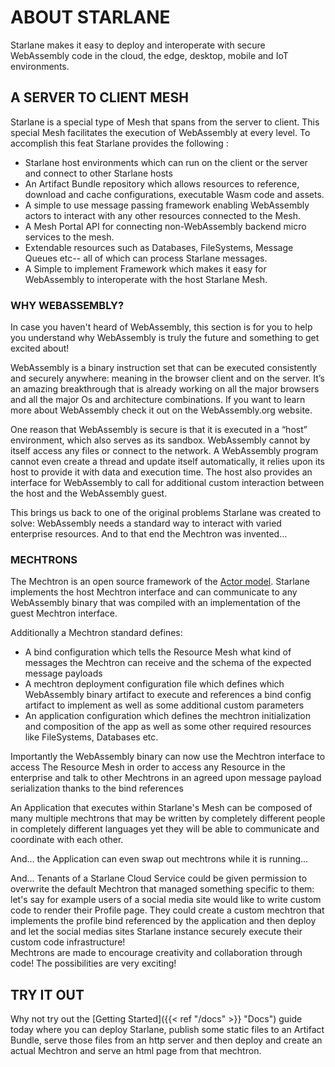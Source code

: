 # ABOUT STARLANE
Starlane makes it easy to deploy and interoperate with secure WebAssembly code in the cloud, the edge, desktop, mobile and IoT environments.

## A SERVER TO CLIENT MESH
Starlane is a special type of Mesh that spans from the server to client.  This special Mesh facilitates the execution of WebAssembly at every level. To accomplish this feat Starlane provides the following :
* Starlane host environments which can run on the client or the server and connect to other Starlane hosts
* An Artifact Bundle repository which allows resources to reference, download and cache configurations, executable Wasm code and assets.
* A simple to use message passing framework enabling WebAssembly actors to interact with any other resources connected to the Mesh.
* A Mesh Portal API for connecting non-WebAssembly backend micro services to the mesh.
* Extendable resources such as Databases, FileSystems, Message Queues etc-- all of which can process Starlane messages.
* A Simple to implement Framework which makes it easy for WebAssembly to interoperate with the host Starlane Mesh.

### WHY WEBASSEMBLY?
In case you haven't heard of WebAssembly, this section is for you to help you understand why WebAssembly is truly the future and something to get excited about!

WebAssembly is a binary instruction set that can be executed consistently and securely anywhere: meaning in the browser client and on the server. It’s an amazing breakthrough that is already working on all the major browsers and all the major Os and architecture combinations. If you want to learn more about WebAssembly check it out on the WebAssembly.org website.

One reason that WebAssembly is secure is that it is executed in a “host” environment, which also serves as its sandbox. WebAssembly cannot by itself access any files or connect to the network. A WebAssembly program cannot even create a thread and update itself automatically, it relies upon its host to provide it with data and execution time. The host also provides an interface for WebAssembly to call for additional custom interaction between the host and the WebAssembly guest.

This brings us back to one of the original problems Starlane was created to solve: WebAssembly needs a standard way to interact with varied enterprise resources. And to that end the Mechtron was invented…

### MECHTRONS
The Mechtron is an open source framework of the [Actor model](https://en.wikipedia.org/wiki/Actor_model).  Starlane implements the host Mechtron interface and can communicate to any WebAssembly binary that was compiled with an implementation of the guest Mechtron interface. 

Additionally a Mechtron standard defines:
* A bind configuration which tells the Resource Mesh what kind of messages the Mechtron can receive and the schema of the expected message payloads 
* A mechtron deployment configuration file which defines which WebAssembly binary artifact to execute and references a bind config artifact to implement as well as some additional custom parameters
* An application configuration which defines the mechtron initialization and composition of the app as well as some other required resources like FileSystems, Databases etc.

Importantly the WebAssembly binary can now use the Mechtron interface to access The Resource Mesh in order to access any Resource in the enterprise and talk to other Mechtrons in an agreed upon message payload serialization thanks to the bind references

An Application that executes within Starlane's Mesh can be composed of many multiple mechtrons that may be written by completely different people in completely different languages yet they will be able to communicate and coordinate with each other.  

And... the Application can even swap out mechtrons while it is running...  

And...  Tenants of a Starlane Cloud Service could be given permission to overwrite the default Mechtron that managed something specific to them: let's say for example users of a social media site would like to write custom code to render their Profile page. They could create a custom mechtron that implements the profile bind referenced by the application and then deploy and let the social medias sites Starlane instance securely execute their custom code infrastructure!  
Mechtrons are made to encourage creativity and collaboration through code!  The possibilities are very exciting!



## TRY IT OUT
Why not try out the [Getting Started]({{< ref "/docs" >}} "Docs") guide today where you can deploy Starlane, publish some static files to an Artifact Bundle, serve those files from an http server and then deploy and create an actual Mechtron and serve an html page from that mechtron.














